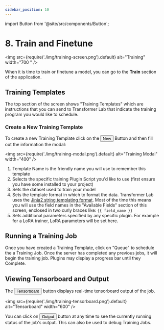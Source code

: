 ```yaml
---
sidebar_position: 10
---
```


import Button from '@site/src/components/Button';

# 8. Train and Finetune

<img src={require('./img/training-screen.png').default} alt="Training" width="700
" />

When it is time to train or finetune a model, you can go to the **Train** section of the application.

## Training Templates

The top section of the screen shows "Training Templates" which are instructions that you can send to Transformer Lab that indicate the training program you would like to schedule.

### Create a New Training Template

To create a new Training Template click on the <Button>New</Button> Button and then fill out the information the modal:

<img src={require('./img/training-modal.png').default} alt="Training Modal" width="400" />

1. Template Name is the friendly name you will use to remember this template
2. Selects the specific training Plugin Script you'd like to use (first ensure you have some installed to your project)
3. Sets the dataset used to train your model
4. Sets the template format in which to format the data. Transformer Lab uses the <a target="_blank" href="https://jinja.palletsprojects.com/en/3.1.x/templates/">Jinja2 string templating format</a>. Most of the time this means you will use the field names in the "Available Fields" section of this screen, enclosed in two curly braces like: `{{ field_name }}`
5. Sets additional parameters specified by any specific plugin. For example for a LoRA trainer, LoRA parameters will be set here.

## Running a Training Job

Once you have created a Training Template, click on "Queue" to schedule the a Training Job. Once the server has completed any previous jobs, it will begin the training job. Plugins may display a progress bar until they Complete.

## Viewing Tensorboard and Output

The <Button>Tensorboard</Button> button displays real-time tensorboard output of the job.

<img src={require('./img/training-tensorboard.png').default} alt="Tensorboard" width="600" />

You can click on <Button>Output</Button> button at any time to see the currently running status of the job's output. This can also be used to debug Training Jobs.

